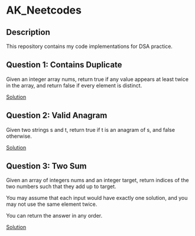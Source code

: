 # AK_Neetcodes

## Description
This repository contains my code implementations for DSA practice.

## Question 1: Contains Duplicate
Given an integer array nums, return true if any value appears at least twice in the array, and return false if every element is distinct.

[Solution](https://github.com/AmjadKudsi/AK_Neetcodes/blob/main/Question%201%3A%20Contains%20Duplicate)

## Question 2: Valid Anagram
Given two strings s and t, return true if t is an anagram of s, and false otherwise.

[Solution](https://github.com/AmjadKudsi/AK_Neetcodes/blob/main/Question%202%3A%20Valid%20Anagram)

## Question 3: Two Sum
Given an array of integers nums and an integer target, return indices of the two numbers such that they add up to target.

You may assume that each input would have exactly one solution, and you may not use the same element twice.

You can return the answer in any order.

[Solution](https://github.com/AmjadKudsi/AK_Neetcodes/blob/main/Question%203%3A%20Two%20Sum)
